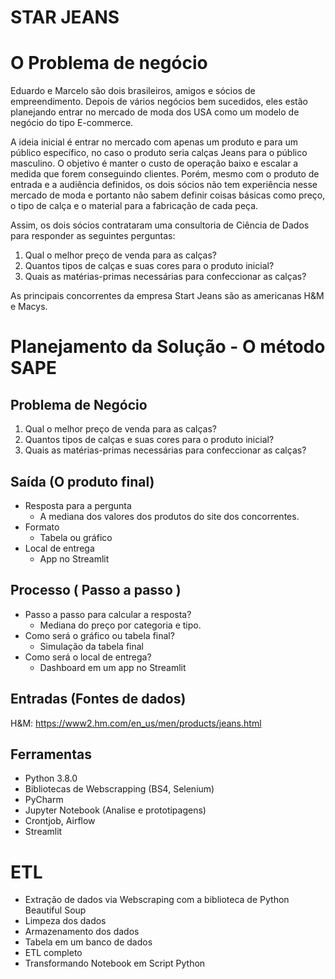 
# STAR JEANS

# O Problema de negócio

Eduardo e Marcelo são dois brasileiros, amigos e sócios de empreendimento. Depois de vários negócios bem sucedidos, eles estão planejando entrar no mercado de moda dos USA como um modelo de negócio do tipo E-commerce.

A ideia inicial é entrar no mercado com apenas um produto e para um público específico, no caso o produto seria calças Jeans para o público masculino. O objetivo é manter o custo de operação baixo e escalar a medida que forem conseguindo clientes. Porém, mesmo com o produto de entrada e a audiência definidos, os dois sócios não tem experiência nesse mercado de moda e portanto não sabem definir coisas básicas como preço, o tipo de calça e o material para a fabricação de cada peça.

Assim, os dois sócios contrataram uma consultoria de Ciência de Dados para responder as seguintes perguntas:

1.	Qual o melhor preço de venda para as calças?
2.	Quantos tipos de calças e suas cores para o produto inicial?
3.	Quais as matérias-primas necessárias para confeccionar as calças?

As principais concorrentes da empresa Start Jeans são as americanas H&M e Macys.

# Planejamento da Solução - O método SAPE

## Problema de Negócio

1.	Qual o melhor preço de venda para as calças? 
2.	Quantos tipos de calças e suas cores para o produto inicial? 
3.	Quais as matérias-primas necessárias para confeccionar as calças? 

## Saída (O produto final) 

- Resposta para a pergunta
   - A mediana dos valores dos produtos do site dos concorrentes. 
- Formato
   - Tabela ou gráfico 
- Local de entrega 
   - App no Streamlit 

## Processo ( Passo a passo ) 

- Passo a passo para calcular a resposta?
  - Mediana do preço por categoria e tipo. 
- Como será o gráfico ou tabela final?
  - Simulação da tabela final
- Como será o local de entrega?
  - Dashboard em um app no Streamlit 


## Entradas (Fontes de dados)

H&M: https://www2.hm.com/en_us/men/products/jeans.html

## Ferramentas

- Python 3.8.0
- Bibliotecas de Webscrapping (BS4, Selenium)
- PyCharm
- Jupyter Notebook (Analise e prototipagens)
- Crontjob, Airflow
- Streamlit

# ETL

- Extração de dados via Webscraping com a biblioteca de Python Beautiful Soup
- Limpeza dos dados
- Armazenamento dos dados
- Tabela em um banco de dados
- ETL completo
- Transformando Notebook em Script Python
 

